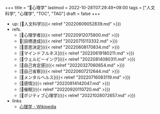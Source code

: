 +++
title = "📁心理学"
lastmod = 2022-10-28T07:29:49+09:00
tags = ["人文科学", "心理学", "TOC", "TAG"]
draft = false
+++

-   up: [📁人文科学]({{< relref "20220609052839.md" >}})
-   refs.
    -   [🔖心理学者]({{< relref "20220912075800.md" >}})
    -   📝[目標達成]({{< relref "20220715113332.md" >}})
    -   [🔖意思決定]({{< relref "20220608170834.md" >}})
    -   [📝マインドフルネス]({{< relref "20220619180211.md" >}})
    -   [📝ウェルビーイング]({{< relref "20220814080311.md" >}})
    -   [📝自己肯定感]({{< relref "20220327060654.md" >}})
    -   [📝自己省察]({{< relref "20220607212644.md" >}})
    -   [🔖メンタルヘルス]({{< relref "20220716083119.md" >}})
    -   [🔖感情]({{< relref "20220814142047.md" >}})
    -   [📂催眠]({{< relref "20220920110720.md" >}})
    -   [📝ポジティブ心理学]({{< relref "20221028072657.md" >}})
-   links
    -   [心理学 - Wikipedia](https://ja.wikipedia.org/wiki/%E5%BF%83%E7%90%86%E5%AD%A6)
